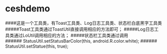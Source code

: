 ceshdemo
===
####这是一个工具类，有Toast工具类、Log日志工具类、状态栏白底黑字工具类
#####Toast工具类通过ToastUtil直接调用相应的方法即可；
#####Log日志工具类通过LoUtil调用相应的方法；
#####状态栏工具类通过调用  
       ###### StatusUtil.setStatusBarColor(this, android.R.color.white);
       ###### StatusUtil.setStatue(this, true);
